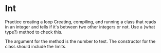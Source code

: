 # Int
Practice creating a loop
Creating, compiling, and running a class that reads in an integer and tells if it's between two other integers or not.  Use a (what type?) method to check this.

The argument for the method is the number to test.  The constructor for the class should include the limits.
